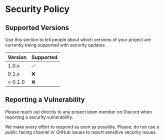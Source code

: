 # Security Policy

## Supported Versions

Use this section to tell people about which versions of your project are
currently being supported with security updates.

| Version | Supported          |
| ------- | ------------------ |
| 1.0.x   | :white_check_mark: |
| 0.1.x   | :x:                |
| < 0.1.0 | :x:                |

## Reporting a Vulnerability

Please reach out directly to any project team member on Discord when reporting a security vulnerability.

We make every effort to respond as soon as possible. Please, do not use a public facing channel or GitHub issues to report sensitive security issues.
